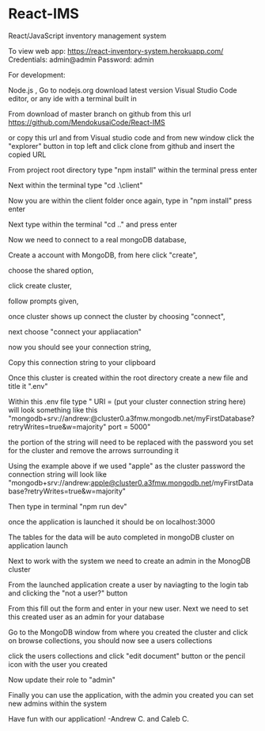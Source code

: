 # React-IMS
React/JavaScript inventory management system

To view web app: 
https://react-inventory-system.herokuapp.com/ 
Credentials: 
admin@admin    Password: admin

For development:

Node.js , Go to nodejs.org download latest version 
Visual Studio Code editor, or any ide with a terminal built in

From download of master branch on github from this url  https://github.com/MendokusaiCode/React-IMS

or copy this url and from Visual studio code and from new window click the "explorer" button in top left and click clone from github and insert the copied URL

From project root directory type "npm install" within the terminal press enter

Next within the terminal type "cd .\client\"

Now you are within the client folder once again, type in "npm install" press enter

Next type within the terminal "cd .." and press enter

Now we need to connect to a real mongoDB database, 

 Create a account with MongoDB, from here click "create", 

 choose the shared option,

 click create cluster,

 follow prompts given,

 once cluster shows up connect the cluster by choosing "connect",

next choose "connect your appliacation"

now you should see your connection string,

Copy this connection string to your clipboard

Once this cluster is created within the root directory create a new file and title it ".env"

 Within this .env file type 
        " URI = (put your cluster connection string here) will look something like this "mongodb+srv://andrew:<password>@cluster0.a3fmw.mongodb.net/myFirstDatabase?retryWrites=true&w=majority"
        port = 5000"

the <password> portion of the string will need to be replaced with the password you set for the cluster and remove the arrows surrounding it

Using the example above if we used "apple" as the cluster password the connection string will look like "mongodb+srv://andrew:apple@cluster0.a3fmw.mongodb.net/myFirstDatabase?retryWrites=true&w=majority"

Then type in terminal "npm run dev" 

once the application is launched it should be on localhost:3000

The tables for the data will be auto completed in mongoDB cluster on application launch 

Next to work with the system we need to create an admin in the MonogDB cluster

From the launched application create a user by naviagting to the login tab and clicking the "not a user?" button

From this fill out the form and enter in your new user. Next we need to set this created user as an admin for your database

Go to the MongoDB window from where you created the cluster and click on browse collections, you should now see a users collections 

click the users collections and click "edit document" button or the pencil icon with the user you created

Now update their role to "admin"

Finally you can use the application, with the admin you created you can set new admins within the system

Have fun with our application! 
                    -Andrew C. and Caleb C.
